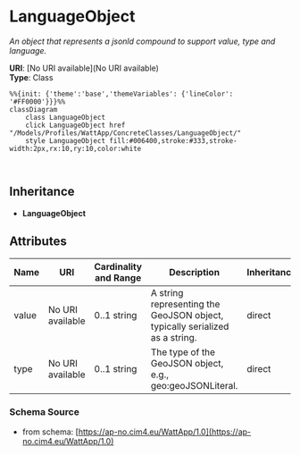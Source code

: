 # LanguageObject

_An object that represents a jsonld compound to support value, type and language._

**URI**: [No URI available](No URI available)<br />
**Type**: Class

```mermaid
%%{init: {'theme':'base','themeVariables': {'lineColor': '#FF0000'}}}%%
classDiagram
    class LanguageObject
    click LanguageObject href "/Models/Profiles/WattApp/ConcreteClasses/LanguageObject/"
    style LanguageObject fill:#006400,stroke:#333,stroke-width:2px,rx:10,ry:10,color:white



```

## Inheritance
* **LanguageObject**

## Attributes
| Name | URI | Cardinality and Range | Description | Inheritance |
| ---  | --- | --- | --- | --- |
| value | No URI available | 0..1 string | A string representing the GeoJSON object, typically serialized as a string. | direct |
| type | No URI available | 0..1 string | The type of the GeoJSON object, e.g., geo:geoJSONLiteral. | direct |

### Schema Source
* from schema: [https://ap-no.cim4.eu/WattApp/1.0](https://ap-no.cim4.eu/WattApp/1.0)

